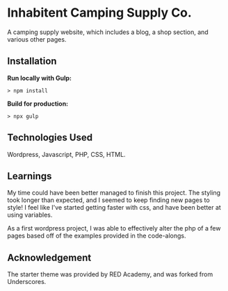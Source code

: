 # Inhabitent Camping Supply Co.

A camping supply website, which includes a blog, a shop section, and various other pages.

## Installation

**Run locally with Gulp:**

`> npm install`

**Build for production:**

`> npx gulp`

## Technologies Used

Wordpress, Javascript, PHP, CSS, HTML.

## Learnings

My time could have been better managed to finish this project.  The styling took longer than expected, and I seemed to keep finding new pages to style!  I feel like I've started getting faster with css, and have been better at using variables.

As a first wordpress project, I was able to effectively alter the php of a few pages based off of the examples provided in the code-alongs.

## Acknowledgement

The starter theme was provided by RED Academy, and was forked from Underscores. 
